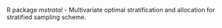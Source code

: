R package *mstratal* - Multivariate optimal stratification and allocation for stratified sampling scheme.

